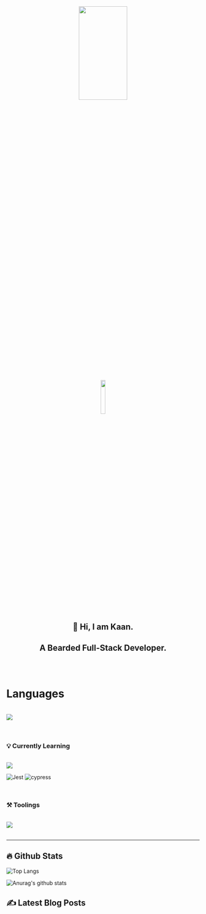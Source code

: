 <div align='center'>
<img src='https://media.giphy.com/media/f3iwJFOVOwuy7K6FFw/giphy.gif' width='50%' height='25%'/>
</div>

<div align='center'>
<a href='https://www.linkedin.com/in/kaan-kara/'>
    <img src='https://img.shields.io/badge/LinkedIn-blue?logo=linkedin&logoColor=white' width='15%' />
</a>
</div>

<br/>
<div align='center'>

## 👋 Hi, I am Kaan.
## A Bearded Full-Stack Developer.

<br/>
<br/>
</div>

# Languages

<br/>
<div align='left'>
<img src='https://skillicons.dev/icons?i=react,nextjs,typescript,js,html,css,styledcomponents,scss,tailwind,postgres,firebase,nodejs,expressjs,aws,svelte,vue&perline=10' />
</div>
<br/>
<br/>

### 💡 Currently Learning

<br/>
<div align='left'>
<img src='https://skillicons.dev/icons?i=kubernetes,docker,solidity,prisma,graphql,apollo,&perline=10' />

![Jest](https://img.shields.io/badge/-jest-%23C21325?style=for-the-badge&logo=jest&logoColor=white)
![cypress](https://img.shields.io/badge/-cypress-%23E5E5E5?style=for-the-badge&logo=cypress&logoColor=058a5e)

<br/>
</div>

### ⚒️ Toolings

<br/>

<div align='left' >
<img src='https://skillicons.dev/icons?i=figma,vscode,slack&perline=8' />

</div>
<br/>

---

## 🔥 Github Stats

![Top Langs](https://github-readme-stats.karakaan1995.vercel.app/api/top-langs/?username=karaKaan&theme=tokyonight&layout=compact)

![Anurag's github stats](https://github-readme-stats.karakaan1995.vercel.app/api?username=karaKaan&count_private=true&include_all_commits=true&show_icons=true&theme=tokyonight&hide=prs,issues,contribs)

## ✍️ Latest Blog Posts

<!-- BLOG-POST-LIST:START -->
<!-- BLOG-POST-LIST:END -->
